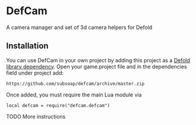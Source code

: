 # DefCam
A camera manager and set of 3d camera helpers for Defold

## Installation
You can use DefCam in your own project by adding this project as a [Defold library dependency](http://www.defold.com/manuals/libraries/). Open your game.project file and in the dependencies field under project add:

	https://github.com/subsoap/defcam/archive/master.zip
  
Once added, you must require the main Lua module via

```
local defcam = require("defcam.defcam")
```

TODO More instructions
